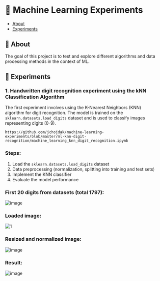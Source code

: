 # 📁 Machine Learning Experiments

* [About](#-about)
* [Experiments](#-experiments)

## 📌 About
The goal of this project is to test and explore different algorithms and data processing methods in the context of ML.

## 🧪 Experiments
### 1. Handwritten digit recognition experiment using the kNN Classification Algorithm
The first experiment involves using the K-Nearest Neighbors (KNN) algorithm for digit recognition. The model is trained on the `sklearn.datasets.load_digits` dataset and is used to classify images representing digits (0-9).
```
https://github.com/jchojdak/machine-learning-experiments/blob/master/ml-knn-digit-recognition/machine_learning_knn_digit_recognition.ipynb
```

### Steps:
1. Load the `sklearn.datasets.load_digits` dataset
2. Data preprocessing (normalization, splitting into training and test sets)
3. Implement the KNN classifier
4. Evaluate the model performance

### First 20 digits from datasets (total 1797):

![image](https://github.com/user-attachments/assets/060f51e1-8037-4a7b-bb1a-d4da30712ee9)

### Loaded image:

![1](https://github.com/user-attachments/assets/6a18f49d-c25b-418d-a5c6-4fb494a40806)

### Resized and normalized image:
![image](https://github.com/user-attachments/assets/9d92a131-5c0c-4e70-bd02-e0465b23b8bc)


### Result:

![image](https://github.com/user-attachments/assets/c9653d77-5e7d-4a79-8c6d-80d6da2baad5)
